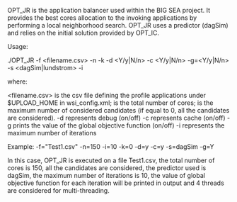 OPT_JR is the application balancer used within the BIG SEA project. It provides the best cores allocation to the invoking applications by performing a local neighborhood search. OPT_JR uses a predictor (dagSim) and relies on the initial solution provided by OPT_IC.

Usage:

./OPT_JR -f <filename.csv> -n <N> -k <Limit> -d <Y/y|N/n> -c <Y/y|N/n> -g=<Y/y|N/n> -s <dagSim|lundstrom> -i <iterations> 

where:

<filename.csv> is the csv file defining the profile applications under $UPLOAD_HOME in wsi_config.xml;
<N> is the total number of cores;
<Limit> is the maximum number of considered candidates (if equal to 0, all the candidates are considered).
-d represents debug (on/off)
-c represents cache (on/off)
-g prints the value of the global objective function (on/off)
-i represents the maximum number of iterations

Example:
-f="Test1.csv" -n=150  -i=10 -k=0 -d=y -c=y -s=dagSim -g=Y

In this case, OPT_JR is executed on a file Test1.csv, the total number of cores is 150, all the candidates are considered, the predictor used is dagSim, the maximum number of iterations is 10, the value of global objective function for each iteration will be printed in output and 4 threads are considered for multi-threading.

